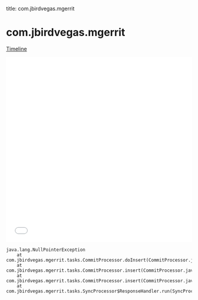 title: com.jbirdvegas.mgerrit

# com.jbirdvegas.mgerrit

[Timeline](./vis-timeline.html)

<iframe src="./vis-timeline.html" width="100%" height="500px" style="border:none;"></iframe>

```
java.lang.NullPointerException
	at com.jbirdvegas.mgerrit.tasks.CommitProcessor.doInsert(CommitProcessor.java:123)
	at com.jbirdvegas.mgerrit.tasks.CommitProcessor.insert(CommitProcessor.java:56)
	at com.jbirdvegas.mgerrit.tasks.CommitProcessor.insert(CommitProcessor.java:43)
	at com.jbirdvegas.mgerrit.tasks.SyncProcessor$ResponseHandler.run(SyncProcessor.java:262)

```



